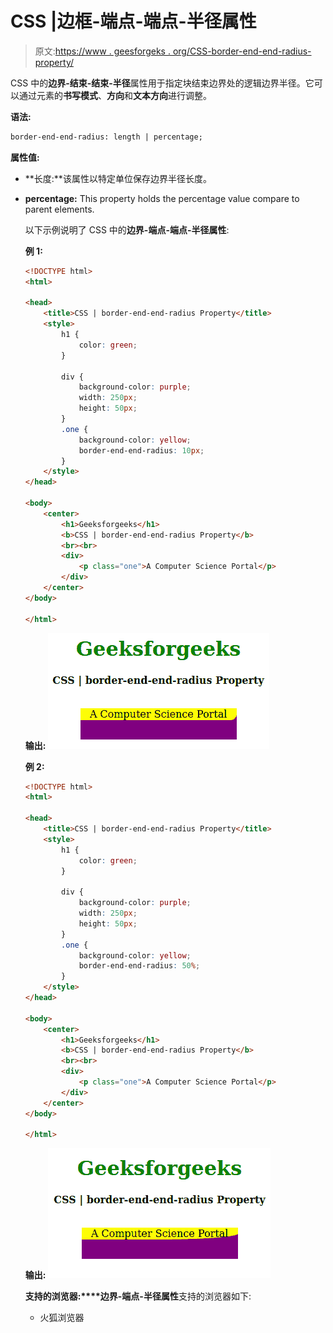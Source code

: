 # CSS |边框-端点-端点-半径属性

> 原文:[https://www . geesforgeks . org/CSS-border-end-end-radius-property/](https://www.geeksforgeeks.org/css-border-end-end-radius-property/)

CSS 中的**边界-结束-结束-半径**属性用于指定块结束边界处的逻辑边界半径。它可以通过元素的**书写模式**、**方向**和**文本方向**进行调整。

**语法:**

```html
border-end-end-radius: length | percentage;
```

**属性值:**

*   **长度:**该属性以特定单位保存边界半径长度。
*   **percentage:** This property holds the percentage value compare to parent elements.

    以下示例说明了 CSS 中的**边界-端点-端点-半径属性**:

    **例 1:**

    ```html
    <!DOCTYPE html>
    <html>

    <head>
        <title>CSS | border-end-end-radius Property</title>
        <style>
            h1 {
                color: green;
            }

            div {
                background-color: purple;
                width: 250px;
                height: 50px;
            }
            .one {
                background-color: yellow;
                border-end-end-radius: 10px;
            }
        </style>
    </head>

    <body>
        <center>
            <h1>Geeksforgeeks</h1>
            <b>CSS | border-end-end-radius Property</b>
            <br><br>
            <div>
                <p class="one">A Computer Science Portal</p>
            </div>
        </center>
    </body>

    </html>
    ```

    **输出:**
    ![](img/5aa220c0d8a0d39e923b855cf401678b.png)

    **例 2:**

    ```html
    <!DOCTYPE html>
    <html>

    <head>
        <title>CSS | border-end-end-radius Property</title>
        <style>
            h1 {
                color: green;
            }

            div {
                background-color: purple;
                width: 250px;
                height: 50px;
            }
            .one {
                background-color: yellow;
                border-end-end-radius: 50%;
            }
        </style>
    </head>

    <body>
        <center>
            <h1>Geeksforgeeks</h1>
            <b>CSS | border-end-end-radius Property</b>
            <br><br>
            <div>
                <p class="one">A Computer Science Portal</p>
            </div>
        </center>
    </body>

    </html>
    ```

    **输出:**
    ![](img/71b25fd63ee2eb300f51764650b7412b.png)

    **支持的浏览器:****边界-端点-半径属性**支持的浏览器如下:

    *   火狐浏览器